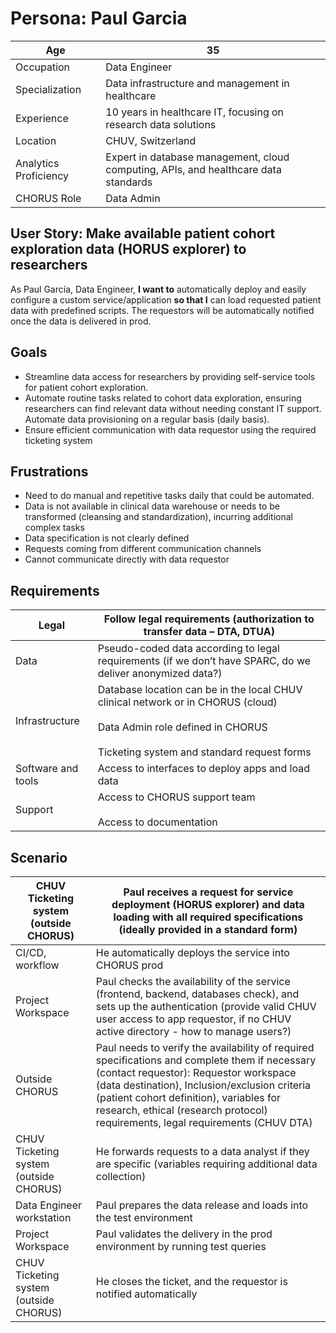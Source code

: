 # Persona: Paul Garcia

| Age | 35  |
| --- | --- |
| Occupation | Data Engineer |
| Specialization | Data infrastructure and management in healthcare |
| Experience | 10 years in healthcare IT, focusing on research data solutions |
| Location | CHUV, Switzerland |
| Analytics Proficiency | Expert in database management, cloud computing, APIs, and healthcare data standards |
| CHORUS Role | Data Admin |

## User Story: Make available patient cohort exploration data (HORUS explorer) to researchers

As Paul García, Data Engineer, **I want to** automatically deploy and easily configure a custom service/application **so that I** can load requested patient data with predefined scripts. The requestors will be automatically notified once the data is delivered in prod.

## Goals

- Streamline data access for researchers by providing self-service tools for patient cohort exploration.
- Automate routine tasks related to cohort data exploration, ensuring researchers can find relevant data without needing constant IT support. Automate data provisioning on a regular basis (daily basis).
- Ensure efficient communication with data requestor using the required ticketing system

## Frustrations

- Need to do manual and repetitive tasks daily that could be automated.
- Data is not available in clinical data warehouse or needs to be transformed (cleansing and standardization), incurring additional complex tasks
- Data specification is not clearly defined
- Requests coming from different communication channels
- Cannot communicate directly with data requestor

## Requirements

| Legal | Follow legal requirements (authorization to transfer data – DTA, DTUA) |
| --- | --- |
| Data | Pseudo-coded data according to legal requirements (if we don’t have SPARC, do we deliver anonymized data?) |
| Infrastructure | Database location can be in the local CHUV clinical network or in CHORUS (cloud)<br><br>Data Admin role defined in CHORUS<br><br>Ticketing system and standard request forms |
| Software and tools | Access to interfaces to deploy apps and load data |
| Support | Access to CHORUS support team<br><br>Access to documentation |

## Scenario

| CHUV Ticketing system (outside CHORUS) | Paul receives a request for service deployment (HORUS explorer) and data loading with all required specifications (ideally provided in a standard form) |
| --- | --- |
| CI/CD, workflow | He automatically deploys the service into CHORUS prod |
| Project Workspace | Paul checks the availability of the service (frontend, backend, databases check), and sets up the authentication (provide valid CHUV user access to app requestor, if no CHUV active directory - how to manage users?) |
| Outside CHORUS | Paul needs to verify the availability of required specifications and complete them if necessary (contact requestor): Requestor workspace (data destination), Inclusion/exclusion criteria (patient cohort definition), variables for research, ethical (research protocol) requirements, legal requirements (CHUV DTA) |
| CHUV Ticketing system (outside CHORUS) | He forwards requests to a data analyst if they are specific (variables requiring additional data collection) |
| Data Engineer workstation | Paul prepares the data release and loads into the test environment |
| Project Workspace | Paul validates the delivery in the prod environment by running test queries |
| CHUV Ticketing system (outside CHORUS) | He closes the ticket, and the requestor is notified automatically |